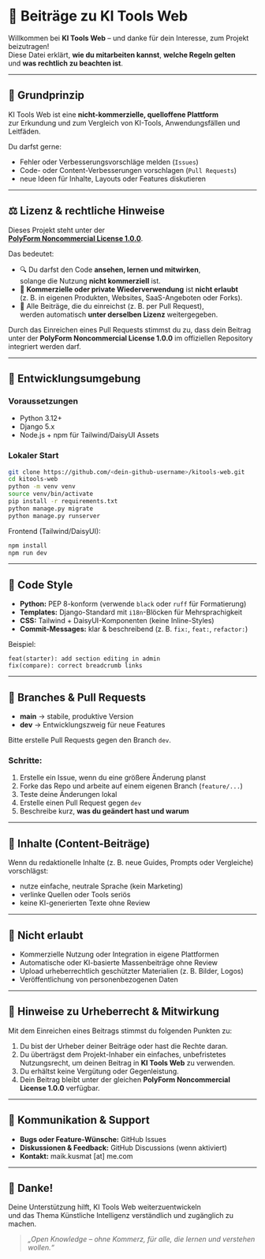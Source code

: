 # 🤝 Beiträge zu KI Tools Web

Willkommen bei **KI Tools Web** – und danke für dein Interesse, zum Projekt beizutragen!  
Diese Datei erklärt, **wie du mitarbeiten kannst**, **welche Regeln gelten**  
und **was rechtlich zu beachten ist**.

---

## 🧭 Grundprinzip

KI Tools Web ist eine **nicht-kommerzielle, quelloffene Plattform**  
zur Erkundung und zum Vergleich von KI-Tools, Anwendungsfällen und Leitfäden.

Du darfst gerne:

- Fehler oder Verbesserungsvorschläge melden (`Issues`)
- Code- oder Content-Verbesserungen vorschlagen (`Pull Requests`)
- neue Ideen für Inhalte, Layouts oder Features diskutieren

---

## ⚖️ Lizenz & rechtliche Hinweise

Dieses Projekt steht unter der  
[**PolyForm Noncommercial License 1.0.0**](https://polyformproject.org/licenses/noncommercial/1.0.0/).

Das bedeutet:

- 🔍 Du darfst den Code **ansehen, lernen und mitwirken**,  
  solange die Nutzung **nicht kommerziell** ist.
- 💼 **Kommerzielle oder private Wiederverwendung** ist **nicht erlaubt**  
  (z. B. in eigenen Produkten, Websites, SaaS-Angeboten oder Forks).
- 🧾 Alle Beiträge, die du einreichst (z. B. per Pull Request),  
  werden automatisch **unter derselben Lizenz** weitergegeben.

Durch das Einreichen eines Pull Requests stimmst du zu,
dass dein Beitrag unter der **PolyForm Noncommercial License 1.0.0**
im offiziellen Repository integriert werden darf.

---

## 🔧 Entwicklungsumgebung

### Voraussetzungen

- Python 3.12+
- Django 5.x
- Node.js + npm für Tailwind/DaisyUI Assets

### Lokaler Start

```bash
git clone https://github.com/<dein-github-username>/kitools-web.git
cd kitools-web
python -m venv venv
source venv/bin/activate
pip install -r requirements.txt
python manage.py migrate
python manage.py runserver
```

Frontend (Tailwind/DaisyUI):

```bash
npm install
npm run dev
```

---

## 🧱 Code Style

- **Python:** PEP 8-konform (verwende `black` oder `ruff` für Formatierung)
- **Templates:** Django-Standard mit `i18n`-Blöcken für Mehrsprachigkeit
- **CSS:** Tailwind + DaisyUI-Komponenten (keine Inline-Styles)
- **Commit-Messages:** klar & beschreibend (z. B. `fix:`, `feat:`, `refactor:`)

Beispiel:

```
feat(starter): add section editing in admin
fix(compare): correct breadcrumb links
```

---

## 🧩 Branches & Pull Requests

- **main** → stabile, produktive Version
- **dev** → Entwicklungszweig für neue Features

Bitte erstelle Pull Requests gegen den Branch `dev`.

### Schritte:

1. Erstelle ein Issue, wenn du eine größere Änderung planst
2. Forke das Repo und arbeite auf einem eigenen Branch (`feature/...`)
3. Teste deine Änderungen lokal
4. Erstelle einen Pull Request gegen `dev`
5. Beschreibe kurz, **was du geändert hast und warum**

---

## 🧠 Inhalte (Content-Beiträge)

Wenn du redaktionelle Inhalte (z. B. neue Guides, Prompts oder Vergleiche) vorschlägst:

- nutze einfache, neutrale Sprache (kein Marketing)
- verlinke Quellen oder Tools seriös
- keine KI-generierten Texte ohne Review

---

## 🚫 Nicht erlaubt

- Kommerzielle Nutzung oder Integration in eigene Plattformen
- Automatische oder KI-basierte Massenbeiträge ohne Review
- Upload urheberrechtlich geschützter Materialien (z. B. Bilder, Logos)
- Veröffentlichung von personenbezogenen Daten

---

## 🧾 Hinweise zu Urheberrecht & Mitwirkung

Mit dem Einreichen eines Beitrags stimmst du folgenden Punkten zu:

1. Du bist der Urheber deiner Beiträge oder hast die Rechte daran.
2. Du überträgst dem Projekt-Inhaber ein einfaches, unbefristetes Nutzungsrecht,
   um deinen Beitrag in **KI Tools Web** zu verwenden.
3. Du erhältst keine Vergütung oder Gegenleistung.
4. Dein Beitrag bleibt unter der gleichen **PolyForm Noncommercial License 1.0.0** verfügbar.

---

## 💬 Kommunikation & Support

- **Bugs oder Feature-Wünsche:** GitHub Issues
- **Diskussionen & Feedback:** GitHub Discussions (wenn aktiviert)
- **Kontakt:** maik.kusmat [at] me.com

---

## 🙏 Danke!

Deine Unterstützung hilft, KI Tools Web weiterzuentwickeln  
und das Thema Künstliche Intelligenz verständlich und zugänglich zu machen.

> _„Open Knowledge – ohne Kommerz, für alle, die lernen und verstehen wollen.“_
